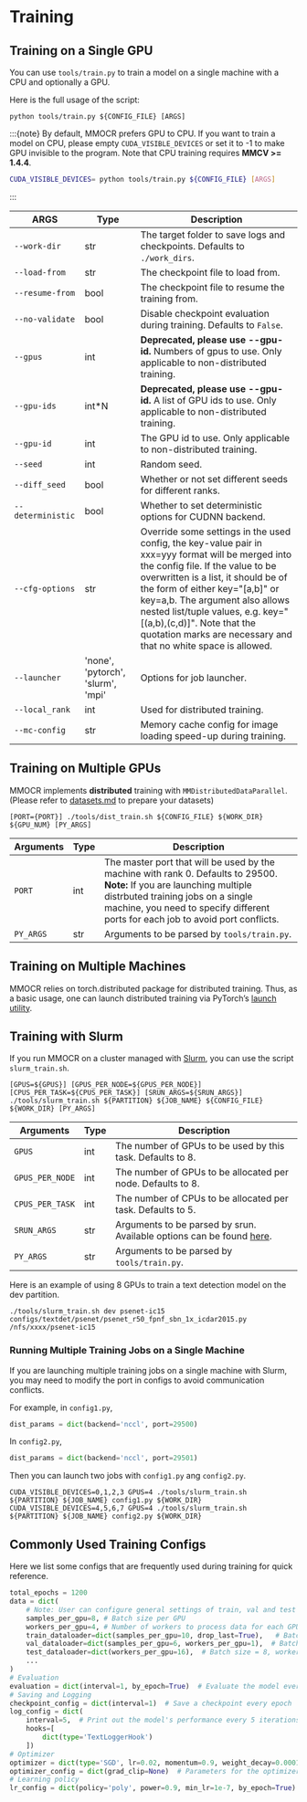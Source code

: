 # Training

## Training on a Single GPU

You can use `tools/train.py` to train a model on a single machine with a CPU and optionally a GPU.

Here is the full usage of the script:

```shell
python tools/train.py ${CONFIG_FILE} [ARGS]
```

:::{note}
By default, MMOCR prefers GPU to CPU. If you want to train a model on CPU, please empty `CUDA_VISIBLE_DEVICES` or set it to -1 to make GPU invisible to the program. Note that CPU training requires **MMCV >= 1.4.4**.

```bash
CUDA_VISIBLE_DEVICES= python tools/train.py ${CONFIG_FILE} [ARGS]
```

:::

| ARGS              | Type                              | Description                                                                                                                                                                                                                                                                                                                                                                            |
| ----------------- | --------------------------------- | -------------------------------------------------------------------------------------------------------------------------------------------------------------------------------------------------------------------------------------------------------------------------------------------------------------------------------------------------------------------------------------- |
| `--work-dir`      | str                               | The target folder to save logs and checkpoints. Defaults to `./work_dirs`.                                                                                                                                                                                                                                                                                                             |
| `--load-from`     | str                               | The checkpoint file to load from.                                                                                                                                                                                                                                                                                                                                                      |
| `--resume-from`   | bool                              | The checkpoint file to resume the training from.                                                                                                                                                                                                                                                                                                                                       |
| `--no-validate`   | bool                              | Disable checkpoint evaluation during training. Defaults to `False`.                                                                                                                                                                                                                                                                                                                    |
| `--gpus`          | int                               | **Deprecated, please use --gpu-id.** Numbers of gpus to use. Only applicable to non-distributed training.                                                                                                                                                                                                                                                                              |
| `--gpu-ids`       | int*N                             | **Deprecated, please use --gpu-id.** A list of GPU ids to use. Only applicable to non-distributed training.                                                                                                                                                                                                                                                                            |
| `--gpu-id`        | int                               | The GPU id to use. Only applicable to non-distributed training.                                                                                                                                                                                                                                                                                                                        |
| `--seed`          | int                               | Random seed.                                                                                                                                                                                                                                                                                                                                                                           |
| `--diff_seed`          | bool                               | Whether or not set different seeds for different ranks.                                                                                                                                                                                                                                                                                                                                                                           |
| `--deterministic` | bool                              | Whether to set deterministic options for CUDNN backend.                                                                                                                                                                                                                                                                                                                                |
| `--cfg-options`   | str                               | Override some settings in the used config, the key-value pair in xxx=yyy format will be merged into the config file. If the value to be overwritten is a list, it should be of the form of either key="[a,b]" or key=a,b. The argument also allows nested list/tuple values, e.g. key="[(a,b),(c,d)]". Note that the quotation marks are necessary and that no white space is allowed. |
| `--launcher`      | 'none', 'pytorch', 'slurm', 'mpi' | Options for job launcher.                                                                                                                                                                                                                                                                                                                                                              |
| `--local_rank`    | int                               | Used for distributed training.                                                                                                                                                                                                                                                                                                                                                         |
| `--mc-config`     | str                               | Memory cache config for image loading speed-up during training.                                                                                                                                                                                                                                                                                                                        |

## Training on Multiple GPUs

MMOCR implements **distributed** training with `MMDistributedDataParallel`. (Please refer to [datasets.md](datasets.md) to prepare your datasets)

```shell
[PORT={PORT}] ./tools/dist_train.sh ${CONFIG_FILE} ${WORK_DIR} ${GPU_NUM} [PY_ARGS]
```

| Arguments | Type | Description                                                                                                                                                                                                                                      |
| --------- | ---- | ------------------------------------------------------------------------------------------------------------------------------------------------------------------------------------------------------------------------------------------------ |
| `PORT`    | int  | The master port that will be used by the machine with rank 0. Defaults to 29500. **Note:** If you are launching multiple distrbuted training jobs on a single machine, you need to specify different ports for each job to avoid port conflicts. |
| `PY_ARGS` | str  | Arguments to be parsed by `tools/train.py`.                                                                                                                                                                                                      |

## Training on Multiple Machines

MMOCR relies on torch.distributed package for distributed training. Thus, as a basic usage, one can launch distributed training via PyTorch’s [launch utility](https://pytorch.org/docs/stable/distributed.html#launch-utility).

## Training with Slurm

If you run MMOCR on a cluster managed with [Slurm](https://slurm.schedmd.com/), you can use the script `slurm_train.sh`.

```shell
[GPUS=${GPUS}] [GPUS_PER_NODE=${GPUS_PER_NODE}] [CPUS_PER_TASK=${CPUS_PER_TASK}] [SRUN_ARGS=${SRUN_ARGS}] ./tools/slurm_train.sh ${PARTITION} ${JOB_NAME} ${CONFIG_FILE} ${WORK_DIR} [PY_ARGS]
```

| Arguments       | Type | Description                                                                                                 |
| --------------- | ---- | ----------------------------------------------------------------------------------------------------------- |
| `GPUS`          | int  | The number of GPUs to be used by this task. Defaults to 8.                                                  |
| `GPUS_PER_NODE` | int  | The number of GPUs to be allocated per node. Defaults to 8.                                                 |
| `CPUS_PER_TASK` | int  | The number of CPUs to be allocated per task. Defaults to 5.                                                 |
| `SRUN_ARGS`     | str  | Arguments to be parsed by srun. Available options can be found [here](https://slurm.schedmd.com/srun.html). |
| `PY_ARGS`       | str  | Arguments to be parsed by `tools/train.py`.                                                                 |

Here is an example of using 8 GPUs to train a text detection model on the dev partition.

```shell
./tools/slurm_train.sh dev psenet-ic15 configs/textdet/psenet/psenet_r50_fpnf_sbn_1x_icdar2015.py /nfs/xxxx/psenet-ic15
```

### Running Multiple Training Jobs on a Single Machine

If you are launching multiple training jobs on a single machine with Slurm, you may need to modify the port in configs to avoid communication conflicts.

For example, in `config1.py`,

```python
dist_params = dict(backend='nccl', port=29500)
```

In `config2.py`,

```python
dist_params = dict(backend='nccl', port=29501)
```

Then you can launch two jobs with `config1.py` ang `config2.py`.

```shell
CUDA_VISIBLE_DEVICES=0,1,2,3 GPUS=4 ./tools/slurm_train.sh ${PARTITION} ${JOB_NAME} config1.py ${WORK_DIR}
CUDA_VISIBLE_DEVICES=4,5,6,7 GPUS=4 ./tools/slurm_train.sh ${PARTITION} ${JOB_NAME} config2.py ${WORK_DIR}
```

## Commonly Used Training Configs

Here we list some configs that are frequently used during training for quick reference.

```python
total_epochs = 1200
data = dict(
    # Note: User can configure general settings of train, val and test dataloader by specifying them here. However, their values can be overridden in dataloader's config.
    samples_per_gpu=8, # Batch size per GPU
    workers_per_gpu=4, # Number of workers to process data for each GPU
    train_dataloader=dict(samples_per_gpu=10, drop_last=True),   # Batch size = 10, workers_per_gpu = 4
    val_dataloader=dict(samples_per_gpu=6, workers_per_gpu=1),  # Batch size = 6, workers_per_gpu = 1
    test_dataloader=dict(workers_per_gpu=16),  # Batch size = 8, workers_per_gpu = 16
    ...
)
# Evaluation
evaluation = dict(interval=1, by_epoch=True)  # Evaluate the model every epoch
# Saving and Logging
checkpoint_config = dict(interval=1)  # Save a checkpoint every epoch
log_config = dict(
    interval=5,  # Print out the model's performance every 5 iterations
    hooks=[
        dict(type='TextLoggerHook')
    ])
# Optimizer
optimizer = dict(type='SGD', lr=0.02, momentum=0.9, weight_decay=0.0001)  # Supports all optimizers in PyTorch and shares the same parameters
optimizer_config = dict(grad_clip=None)  # Parameters for the optimizer hook. See https://github.com/open-mmlab/mmcv/blob/master/mmcv/runner/hooks/optimizer.py for implementation details
# Learning policy
lr_config = dict(policy='poly', power=0.9, min_lr=1e-7, by_epoch=True)
```
